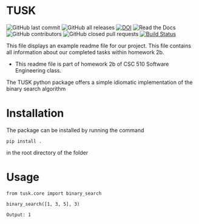 # TUSK 
![GitHub last commit](https://img.shields.io/github/last-commit/Neelkanth7/TUSK/lmschell?logo=Github&logoColor=%23ff0000)
![GitHub all releases](https://img.shields.io/github/downloads/Neelkanth7/TUSK/total)
[![DOI](https://zenodo.org/badge/401140997.svg)](https://zenodo.org/badge/latestdoi/401140997)
![Read the Docs](https://img.shields.io/readthedocs/code)
![GitHub contributors](https://img.shields.io/github/contributors/Neelkanth7/TUSK)
![GitHub closed pull requests](https://img.shields.io/github/issues-pr-closed/Neelkanth7/TUSK)
[![Build Status](https://app.travis-ci.com/Neelkanth7/TUSK.svg?branch=main)](https://app.travis-ci.com/Neelkanth7/TUSK)

This file displays an example readme file for our project.
This file contains all information about our completed tasks within homework 2b.

* This readme file is part of homework 2b of CSC 510 Software Engineering class.

The TUSK python package offers a simple idiomatic implementation of the binary search algorithm

# Installation

The package can be installed by running the command
```
pip install .
```
in the root directory of the folder

# Usage

```
from tusk.core import binary_search

binary_search([1, 3, 5], 3)
```
`Output: 1`
